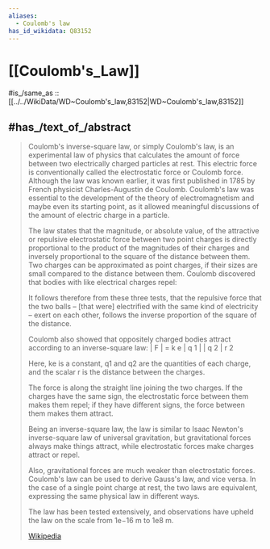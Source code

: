 ```yaml
---
aliases:
  - Coulomb's law
has_id_wikidata: Q83152
---
```


# [[Coulomb's_Law]] 

#is_/same_as :: [[../../WikiData/WD~Coulomb's_law,83152|WD~Coulomb's_law,83152]] 

## #has_/text_of_/abstract 

> Coulomb's inverse-square law, or simply Coulomb's law, is an experimental law of physics that calculates the amount of force between two electrically charged particles at rest. This electric force is conventionally called the electrostatic force or Coulomb force. Although the law was known earlier, it was first published in 1785 by French physicist Charles-Augustin de Coulomb. Coulomb's law was essential to the development of the theory of electromagnetism and maybe even its starting point, as it allowed meaningful discussions of the amount of electric charge in a particle.
>
> The law states that the magnitude, or absolute value, of the attractive or repulsive electrostatic force between two point charges is directly proportional to the product of the magnitudes of their charges and inversely proportional to the square of the distance between them. Two charges can be approximated as point charges, if their sizes are small compared to the distance between them. Coulomb discovered that bodies with like electrical charges repel:
>
> It follows therefore from these three tests, that the repulsive force that the two balls – [that were] electrified with the same kind of electricity – exert on each other, follows the inverse proportion of the square of the distance.
>
> Coulomb also showed that oppositely charged bodies attract according to an inverse-square law:
>           |
>         F
>           |
>         =
>           k
>             e
>                 |
>                 q
>                   1
>                 |
>                 |
>                 q
>                   2
>                 |
>               r
>                 2
>
> Here, ke is a constant, q1 and q2 are the quantities of each charge, 
> and the scalar r is the distance between the charges.
>
> The force is along the straight line joining the two charges. 
> If the charges have the same sign, the electrostatic force between them makes them repel; 
> if they have different signs, the force between them makes them attract.
>
> Being an inverse-square law, 
> the law is similar to Isaac Newton's inverse-square law of universal gravitation, 
> but gravitational forces always make things attract, 
> while electrostatic forces make charges attract or repel. 
> 
> Also, gravitational forces are much weaker than electrostatic forces. 
> Coulomb's law can be used to derive Gauss's law, and vice versa. 
> In the case of a single point charge at rest, the two laws are equivalent, 
> expressing the same physical law in different ways. 
> 
> The law has been tested extensively, and observations have upheld the law on the scale from 1e−16 m to 1e8 m.
>
> [Wikipedia](https://en.wikipedia.org/wiki/Coulomb's%20law) 

